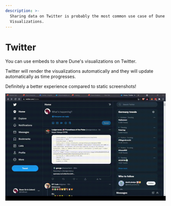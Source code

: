 ```yaml
---
description: >-
  Sharing data on Twitter is probably the most common use case of Dune's
  Visualizations.
---
```


# Twitter

You can use embeds to share Dune's visualizations on Twitter.

Twitter will render the visualizations automatically and they will update automatically  as time progresses.

Definitely a better experience compared to static screenshots!

![Twitter automatically renders the embed link correctly](images/twitter.gif)





